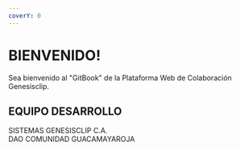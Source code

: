 ```yaml
---
coverY: 0
---
```


# BIENVENIDO!
Sea bienvenido al "GitBook" de la Plataforma Web de Colaboración Genesisclip.

## EQUIPO DESARROLLO

SISTEMAS GENESISCLIP C.A.\
DAO COMUNIDAD GUACAMAYAROJA



